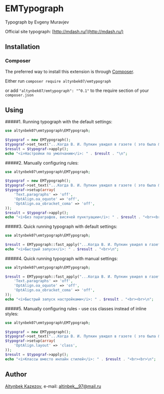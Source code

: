 # EMTypograph

Typograph by Evgeny Muravjev

Official site typograph: [http://mdash.ru/](http://mdash.ru/)

## Installation

### Composer

The preferred way to install this extension is through [Composer](http://getcomposer.org/).

Either run ```composer require altynbek07/emtypograph```

or add ```"altynbek07/emtypograph": "^0.1"``` to the require section of your ```composer.json```

## Using

#####1. Running typograph with the default settings:
```php
use altynbek07\emtypograph\EMTypograph;
 
$typograf = new EMTypograph();
$typograf->set_text("...Когда В. И. Пупкин увидел в газете ( это была &quot;Сермяжная правда&quot; № 45) рубрику Weather Forecast(r), он не поверил своим глазам - температуру обещали +-451F.");
$result = $typograf->apply();
echo "<i>Настройки по умолчанию</i>: " . $result . "\n";
```

#####2. Manually сonfiguring rules:
```php
use altynbek07\emtypograph\EMTypograph;
 
$typograf = new EMTypograph();
$typograf->set_text("...Когда В. И. Пупкин увидел в газете ( это была &quot;Сермяжная правда&quot; № 45) рубрику Weather Forecast(r), он не поверил своим глазам - температуру обещали +-451F.");
$typograf->setup(array(
	'Text.paragraphs' => 'off',
	'OptAlign.oa_oquote' => 'off',
	'OptAlign.oa_obracket_coma' => 'off',
));
$result = $typograf->apply();
echo "<i>Без параграфов, висячей пунктуации</i>: " . $result . "<br><br>\n";
```

#####3. Quick running typograph with default settings:
```php
use altynbek07\emtypograph\EMTypograph;
 
$result = EMTypograph::fast_apply("...Когда В. И. Пупкин увидел в газете ( это была &quot;Сермяжная правда&quot; № 45) рубрику Weather Forecast(r), он не поверил своим глазам - температуру обещали +-451F.");
echo "<i>Быстрый запуск</i>: " . $result . "<br>\n";
```

#####4. Quick running typograph with manual settings:
```php
use altynbek07\emtypograph\EMTypograph;
 
$result = EMTypograph::fast_apply("...Когда В. И. Пупкин увидел в газете ( это была &quot;Сермяжная правда&quot; № 45) рубрику Weather Forecast(r), он не поверил своим глазам - температуру обещали +-451F.",array(
	'Text.paragraphs' => 'off',
	'OptAlign.oa_oquote' => 'off',
	'OptAlign.oa_obracket_coma' => 'off',
));
echo "<i>Быстрый запуск настройками</i>: " . $result . "<br><br>\n";
```

#####5. Manually сonfiguring rules - use css classes instead of inline styles:
```php
use altynbek07\emtypograph\EMTypograph;
 
$typograf = new EMTypograph();
$typograf->set_text("...Когда В. И. Пупкин увидел в газете ( это была &quot;Сермяжная правда&quot; № 45) рубрику Weather Forecast(r), он не поверил своим глазам - температуру обещали +-451F.");
$typograf->setup(array(
	'OptAlign.layout' => 'class',
));
$result = $typograf->apply();
echo "<i>Классы вместо инлайн стилей</i>: " . $result . "<br><br>\n";
```

## Author

[Altynbek Kazezov](https://github.com/altynbek07/), e-mail: [altinbek__97@mail.ru](mailto:altinbek__97@mail.ru)
